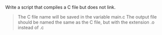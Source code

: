 Write a script that compiles a C file but does not link.
>
> The C file name will be saved in the variable main.c
> The output file should be named the same as the C file, but with the extension .o instead of .c
